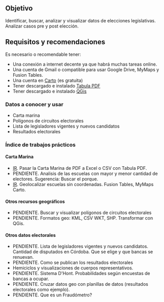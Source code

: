 ## Objetivo

Identificar, buscar, analizar y visualizar datos de elecciones legislativas.  
Analizar casos pre y post elección.  

## Requisitos y recomendaciones
Es necesario o recomendable tener: 
 - Una conexión a internet decente ya que habrá muchas tareas online.
 - Una cuenta de Gmail o compatible para usar Google Drive, MyMaps y Fusion Tables.
 - Una cuenta en [Carto](https://carto.com/) (es gratuita)
 - Tener descargado e instalado [Tabula PDF](http://tabula.technology/)
 - Tener descargado e instalado [QGis](http://www.qgis.org/es/site/)
 
### Datos a conocer y usar
 - Carta marina
 - Polígonos de circuitos electorales
 - Lista de legisladores vigentes y nuevos candidatos
 - Resultados electorales

### Índice de trabajos prácticos

#### Carta Marina
 - [IR](curso/carta-marina-Cordoba.md). Pasar la Carta Marina de PDF a Excel o CSV con Tabula PDF.   
 - PENDIENTE. Analisis de las escuelas con mayor y menor cantidad de electores. Sugerencia: Buscar el porque.
 - [IR](curso/geolocalizar-csv.md). Geolocalizar escuelas sin coordenadas. Fusion Tables, MyMaps Carto.

#### Otros recursos geográficos
 - PENDIENTE. Buscar y visualizar polígonos de circuitos electorales
 - PENDIENTE. Formatos geo: KML, CSV WKT, SHP. Transformar con QGis.  

#### Otros datos electorales
 - PENDIENTE. Lista de legisladores vigentes y nuevos candidatos. Cantidad de disputados en Córdoba. Que se elige y que bancas se renuevan. 
 - PENDIENTE. Como se publican los resultados electorales
 - Hemiciclos y visualizaciones de cuerpos representativos.
 - PENDIENTE. Sistema D'Hont. Probabilidades según encuestas de bancas a ocupar.
 - PENDIENTE. Cruzar datos geo con planillas de datos (resultados electorales como ejemplo).
 - PENDIENTE. Que es un Fraudómetro?
 

 
 
